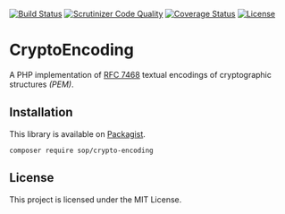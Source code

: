 [![Build Status](https://travis-ci.org/sop/crypto-encoding.svg?branch=master)](https://travis-ci.org/sop/crypto-encoding)
[![Scrutinizer Code Quality](https://scrutinizer-ci.com/g/sop/crypto-encoding/badges/quality-score.png?b=master)](https://scrutinizer-ci.com/g/sop/crypto-encoding/?branch=master)
[![Coverage Status](https://coveralls.io/repos/github/sop/crypto-encoding/badge.svg?branch=master)](https://coveralls.io/github/sop/crypto-encoding?branch=master)
[![License](https://poser.pugx.org/sop/crypto-encoding/license)](https://github.com/sop/crypto-encoding/blob/master/LICENSE)

# CryptoEncoding

A PHP implementation of [RFC 7468](https://tools.ietf.org/html/rfc7468)
textual encodings of cryptographic structures _(PEM)_.

## Installation

This library is available on
[Packagist](https://packagist.org/packages/sop/crypto-encoding).

    composer require sop/crypto-encoding

## License

This project is licensed under the MIT License.
